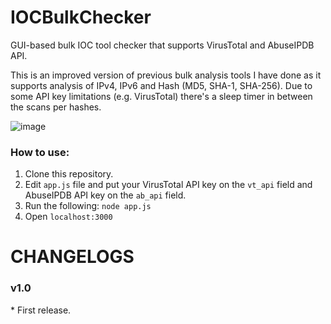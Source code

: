 # IOCBulkChecker
GUI-based bulk IOC tool checker that supports VirusTotal and AbuseIPDB API.

This is an improved version of previous bulk analysis tools I have done as it supports analysis of IPv4, IPv6 and Hash (MD5, SHA-1, SHA-256).
Due to some API key limitations (e.g. VirusTotal) there's a sleep timer in between the scans per hashes.

![image](https://github.com/sscoconutree/IOCBulkChecker/assets/59388557/34235e1e-9738-4da7-ba03-1221ad6d89fc)


<h3>How to use:</h3>

1. Clone this repository.
2. Edit ```app.js``` file and put your VirusTotal API key on the ```vt_api``` field and AbuseIPDB API key on the ```ab_api``` field.
3. Run the following: ```node app.js```
4. Open ```localhost:3000```

# CHANGELOGS

<h3>v1.0</h3>
* First release.
